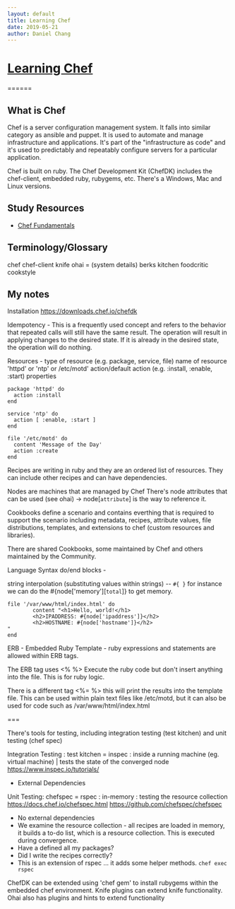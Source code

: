 ```yaml
---
layout: default
title: Learning Chef
date: 2019-05-21
author: Daniel Chang
---
```

# [Learning Chef](https://www.chef.io/)

======
## What is Chef

Chef is a server configuration management system.  It falls into similar category as ansible and puppet.  It is used to automate and manage infrastructure and applications.  It's part of the "infrastructure as code" and it's used to predictably and repeatably configure servers for a particular application.  

Chef is built on ruby.  The Chef Development Kit (ChefDK) includes the chef-client, embedded ruby, rubygems, etc.  There's a Windows, Mac and Linux versions.

## Study Resources

* [Chef Fundamentals](https://www.udemy.com/chef-fundamentals-a-recipe-for-automating-infrastructure)

## Terminology/Glossary

chef
chef-client
knife
ohai = (system details)
berks
kitchen
foodcritic
cookstyle

## My notes

Installation https://downloads.chef.io/chefdk

Idempotency - This is a frequently used concept and refers to the behavior that repeated calls will still have the same result.  The operation will result in applying changes to the desired state.  If it is already in the desired state, the operation will do nothing.

Resources -
type of resource (e.g. package, service, file)
name of resource 'httpd' or 'ntp' or /etc/motd'
action/default action (e.g. :install, :enable, :start)
properties

```
package 'httpd' do
  action :install
end

service 'ntp' do
  action [ :enable, :start ]
end

file '/etc/motd' do
  content 'Message of the Day'
  action :create
end
```

Recipes are writing in ruby and they are an ordered list of resources.  They can include other recipes and can have dependencies.

Nodes are machines that are managed by Chef
There's node attributes that can be used (see ohai) -> node[`attribute`] is the way to reference it.

Cookbooks define a scenario and contains everthing that is required to support the scenario including metadata, recipes, attribute values, file distributions, templates, and extensions to chef (custom resources and libraries).  

There are shared Cookbooks, some maintained by Chef and others maintained by the Community.

Language Syntax
do/end blocks -

string interpolation (substituting values within strings) -- ``#{ }``
for instance we can do the #{node['memory'][`total`]} to get memory.

```
file '/var/www/html/index.html' do
        content "<h1>Hello, world!</h1>
        <h2>IPADDRESS: #{node['ipaddress']}</h2>
        <h2>HOSTNAME: #{node['hostname']}</h2>
"
end
```

ERB - Embedded Ruby Template - ruby expressions and statements are allowed within ERB tags.  

The ERB tag uses <% %>
Execute the ruby code but don't insert anything into the file.  This is for ruby logic.

There is a different tag <%= %> this will print the results into the template file.
This can be used within plain text files like /etc/motd, but it can also be used for code such as /var/www/html/index.html

===

There's tools for testing, including integration testing (test kitchen) and unit testing (chef spec)

Integration Testing : test kitchen = inspec : inside a running machine (eg. virtual machine) | tests the state of the converged node
https://www.inspec.io/tutorials/

* External Dependencies

Unit Testing: chefspec = rspec : in-memory : testing the resource collection
https://docs.chef.io/chefspec.html
https://github.com/chefspec/chefspec

* No external dependencies
* We examine the resource collection - all recipes are loaded in memory, it builds a to-do list, which is a resource collection.  This is executed during convergence.  
* Have a defined all my packages?
* Did I write the recipes correctly?
* This is an extension of rspec ... it adds some helper methods.  ``chef exec rspec``


ChefDK can be extended using 'chef gem' to install rubygems within the embedded chef environment.
Knife plugins can extend knife functionality.
Ohai also has plugins and hints to extend functionality
